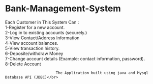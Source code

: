 # Bank-Management-System
 Each Customer in This System Can :</br>
 1-Register for a new account.</br>
 2-Log in to existing accounts (securely.)</br>
 3-View Contact/Address Information </br>
 4-View account balances.</br>
 5-View transaction history.</br>
 6-Deposite/withdraw Money</br>
 7-Change account details (Example: contact information, password).</br>
 8-Delete Account</br>
                          
                          
                           The Application built using java and Mysql Database API (JDBC)</br>
